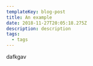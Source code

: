 ```yaml
---
templateKey: blog-post
title: An example
date: 2018-11-27T20:05:18.275Z
description: description
tags:
  - tags
---
```

dafkgav
